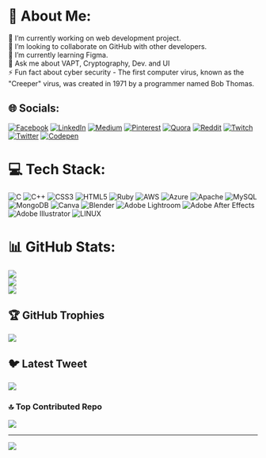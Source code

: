 
# 💫 About Me:
🔭 I’m currently working on web development project.<br>👯 I’m looking to collaborate on GitHub with other developers.<br>🌱 I’m currently learning Figma.<br>💬 Ask me about VAPT, Cryptography, Dev. and UI<br>⚡ Fun fact about cyber security - The first computer virus, known as the "Creeper" virus, was created in 1971 by a programmer named Bob Thomas.


## 🌐 Socials:
[![Facebook](https://img.shields.io/badge/Facebook-%231877F2.svg?logo=Facebook&logoColor=white)](https://facebook.com/sboyrikku) [![LinkedIn](https://img.shields.io/badge/LinkedIn-%230077B5.svg?logo=linkedin&logoColor=white)](www.linkedin.com/in/ritimsboy) [![Medium](https://img.shields.io/badge/Medium-12100E?logo=medium&logoColor=white)](https://medium.com/@Sboyrikku) [![Pinterest](https://img.shields.io/badge/Pinterest-%23E60023.svg?logo=Pinterest&logoColor=white)](https://pinterest.com/sboyrikku) [![Quora](https://img.shields.io/badge/Quora-%23B92B27.svg?logo=Quora&logoColor=white)](https://www.quora.com/profile/Sboy-Rikku) [![Reddit](https://img.shields.io/badge/Reddit-%23FF4500.svg?logo=Reddit&logoColor=white)](https://reddit.com/user/sboyrikku) [![Twitch](https://img.shields.io/badge/Twitch-%239146FF.svg?logo=Twitch&logoColor=white)](https://twitch.tv/sboyrikku) [![Twitter](https://img.shields.io/badge/Twitter-%231DA1F2.svg?logo=Twitter&logoColor=white)](https://twitter.com/sbOyrikku) [![Codepen](https://img.shields.io/badge/Codepen-000000?style=for-the-badge&logo=codepen&logoColor=white)](https://codepen.io/Sboyrikku) 

# 💻 Tech Stack:
![C](https://img.shields.io/badge/c-%2300599C.svg?style=flat&logo=c&logoColor=white) ![C++](https://img.shields.io/badge/c++-%2300599C.svg?style=flat&logo=c%2B%2B&logoColor=white) ![CSS3](https://img.shields.io/badge/css3-%231572B6.svg?style=flat&logo=css3&logoColor=white) ![HTML5](https://img.shields.io/badge/html5-%23E34F26.svg?style=flat&logo=html5&logoColor=white) ![Ruby](https://img.shields.io/badge/ruby-%23CC342D.svg?style=flat&logo=ruby&logoColor=white) ![AWS](https://img.shields.io/badge/AWS-%23FF9900.svg?style=flat&logo=amazon-aws&logoColor=white) ![Azure](https://img.shields.io/badge/azure-%230072C6.svg?style=flat&logo=azure-devops&logoColor=white) ![Apache](https://img.shields.io/badge/apache-%23D42029.svg?style=flat&logo=apache&logoColor=white) ![MySQL](https://img.shields.io/badge/mysql-%2300f.svg?style=flat&logo=mysql&logoColor=white) ![MongoDB](https://img.shields.io/badge/MongoDB-%234ea94b.svg?style=flat&logo=mongodb&logoColor=white) ![Canva](https://img.shields.io/badge/Canva-%2300C4CC.svg?style=flat&logo=Canva&logoColor=white) ![Blender](https://img.shields.io/badge/blender-%23F5792A.svg?style=flat&logo=blender&logoColor=white) ![Adobe Lightroom](https://img.shields.io/badge/Adobe%20Lightroom-31A8FF.svg?style=flat&logo=Adobe%20Lightroom&logoColor=white) ![Adobe After Effects](https://img.shields.io/badge/Adobe%20After%20Effects-9999FF.svg?style=flat&logo=Adobe%20After%20Effects&logoColor=white) ![Adobe Illustrator](https://img.shields.io/badge/adobeillustrator-%23FF9A00.svg?style=flat&logo=adobeillustrator&logoColor=white) ![LINUX](https://img.shields.io/badge/Linux-FCC624?style=flat&logo=linux&logoColor=black)
# 📊 GitHub Stats:
![](https://github-readme-stats.vercel.app/api?username=sboyrikku-icloud&theme=buefy&hide_border=false&include_all_commits=true&count_private=true)<br/>
![](https://github-readme-streak-stats.herokuapp.com/?user=sboyrikku-icloud&theme=buefy&hide_border=false)<br/>
![](https://github-readme-stats.vercel.app/api/top-langs/?username=sboyrikku-icloud&theme=buefy&hide_border=false&include_all_commits=true&count_private=true&layout=compact)

## 🏆 GitHub Trophies
![](https://github-profile-trophy.vercel.app/?username=sboyrikku-icloud&theme=chalk&no-frame=false&no-bg=true&margin-w=4)

## 🐦 Latest Tweet
[![](https://gtce.itsvg.in/api?username=sbOyrikku)](https://github.com/VishwaGauravIn/github-twitter-card-embed)


### 🔝 Top Contributed Repo
![](https://github-contributor-stats.vercel.app/api?username=sboyrikku-icloud&limit=5&theme=dark&combine_all_yearly_contributions=true)

---
[![](https://visitcount.itsvg.in/api?id=sboyrikku-icloud&icon=2&color=5)](https://visitcount.itsvg.in)

<!-- Proudly created with GPRM ( https://gprm.itsvg.in ) -->
